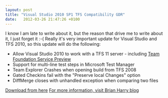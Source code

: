 ```yaml
---
layout: post
title: "Visual Studio 2010 SP1 TFS Compatibility GDR"
date:   2012-03-26 21:47:26 +0100
---
```


I know I am late to write about it, but the reason that drive me to
write about it, I just forget it :-( Really it\'s very important update
for Visual Studio and TFS 2010, so this update will do the following:

-   Allow Visual Studio 2010 to work with a TFS 11 server - including
    [Team Foundation Service Preview](http://blogs.msdn.com/b/bharry/archive/2011/09/14/team-foundation-server-on-windows-azure.aspx?ocid=soc-n-eg-elite--MRadwan "Team Foundation Server on Windows Azure: A Preview is available!")
-   Support for multi-line test steps in Microsoft Test Manager
-   Team Explorer Crashes when opening build from TFS 2008
-   Gated Checkins fail with the \"Preserve local Changes\" option
-   DiffMerge closes with unhandled exception when comparing two files

[Download from
here](http://go.microsoft.com/fwlink/?LinkID=212065&clcid=0x409)
[For more information, visit Brian Harry blog](http://blogs.msdn.com/b/bharry/archive/2011/10/19/multi-line-test-steps-available-in-microsoft-test-manager-among-other-things.aspx?ocid=soc-n-eg-elite--MRadwan)

